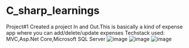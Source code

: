 # C_sharp_learnings

Project#1 
Created a project In and Out.This is basically a kind of expense app where you can add/delete/update expenses
Techstack used: MVC,Asp.Net Core,Microsoft SQL Server
![image](https://user-images.githubusercontent.com/38729013/176269881-c899fb75-fcc2-4452-be1b-26a495d3b825.png)
![image](https://user-images.githubusercontent.com/38729013/176269983-42b3d81e-6b1e-40e7-b5b0-299a4147be49.png)
![image](https://user-images.githubusercontent.com/38729013/176270026-eda1eb5e-a151-43f3-8ff2-35cc67fcf1d3.png)

